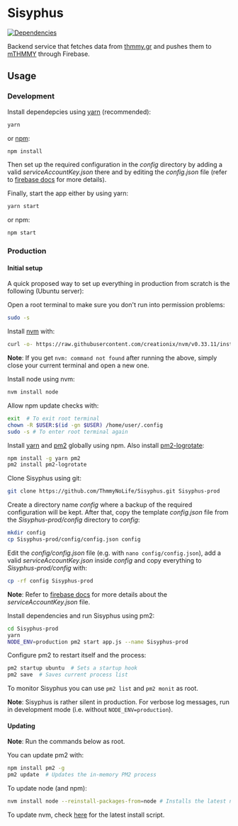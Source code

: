 # Sisyphus
[![Dependencies](https://img.shields.io/david/ThmmyNoLife/Sisyphus.svg)](https://david-dm.org/ThmmyNoLife/Sisyphus)

Backend service that fetches data from [thmmy.gr](https://www.thmmy.gr/) and pushes them to  [mTHMMY](https://github.com/ThmmyNoLife/mTHMMY) through Firebase.

## Usage

### Development

Install dependepcies using [yarn](https://yarnpkg.com/) (recommended):

```bash
yarn
```

or [npm](https://www.npmjs.com/):

```bash
npm install
```

Then set up the required configuration in the *config* directory by adding a valid *serviceAccountKey.json* there and by editing the *config.json* file (refer to [firebase docs](https://firebase.google.com/docs/admin/setup) for more details).

Finally, start the app either by using yarn:

```bash
yarn start
```

or npm:

```bash
npm start
```

### Production

#### Initial setup

A quick proposed way to set up everything in production from scratch is the following (Ubuntu server):

Open a root terminal to make sure you don't run into permission problems:
```bash
sudo -s
```

Install [nvm](https://github.com/creationix/nvm) with:
```bash
curl -o- https://raw.githubusercontent.com/creationix/nvm/v0.33.11/install.sh | bash
```

**Note**: If you get `nvm: command not found` after running the above, simply close your current terminal and open a new one.

Install node using nvm:
```bash
nvm install node
```

Allow npm update checks with:
```bash
exit  # To exit root terminal
chown -R $USER:$(id -gn $USER) /home/user/.config
sudo -s # To enter root terminal again
```

Install [yarn](https://yarnpkg.com/) and [pm2](https://pm2.io/) globally using npm. Also install [pm2-logrotate](https://github.com/keymetrics/pm2-logrotate):
```bash
npm install -g yarn pm2
pm2 install pm2-logrotate
```

Clone Sisyphus using git:
```bash
git clone https://github.com/ThmmyNoLife/Sisyphus.git Sisyphus-prod
```

Create a directory name *config* where a backup of the required configuration will be kept. After that, copy the template *config.json* file from the *Sisyphus-prod/config* directory to *config*:
```bash
mkdir config
cp Sisyphus-prod/config/config.json config
```

Edit the *config/config.json* file (e.g. with `nano config/config.json`), add a valid *serviceAccountKey.json* inside *config* and copy everything to *Sisyphus-prod/config* with:
```bash
cp -rf config Sisyphus-prod
```
**Note**: Refer to [firebase docs](https://firebase.google.com/docs/admin/setup) for more details about the *serviceAccountKey.json* file.

Install dependencies and run Sisyphus using pm2:
```bash
cd Sisyphus-prod
yarn
NODE_ENV=production pm2 start app.js --name Sisyphus-prod
```

Configure pm2 to restart itself and the process:
```bash
pm2 startup ubuntu  # Sets a startup hook
pm2 save  # Saves current process list
```

To monitor Sisyphus you can use `pm2 list` and `pm2 monit` as root.

**Note**: Sisyphus is rather silent in production. For verbose log messages, run in development mode (i.e. without `NODE_ENV=production`).

#### Updating

**Note**: Run the commands below as root.

You can update pm2 with:
```bash
npm install pm2 -g
pm2 update  # Updates the in-memory PM2 process
```

To update node (and npm):
```bash
nvm install node --reinstall-packages-from=node # Installs the latest node version
```

To update nvm, check [here](https://github.com/creationix/nvm) for the latest install script.
